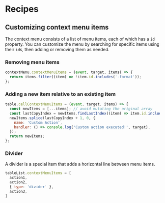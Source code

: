 # Recipes

## Customizing context menu items

The context menu consists of a list of menu items, each of which has a `id` property. You can customize the menu by searching for specific items using their `id`s, then adding or removing them as needed.

### Removing menu items

```js
contextMenu.contextMenuItems = (event, target, items) => {
  return items.filter((item) => !item.id.includes('-format'));
};
```

### Adding a new item relative to an existing item

```js
table.cellContextMenuItems = (event, target, items) => {
  const newItems = [...items]; // avoid mutating the original array
  const lastCopyIndex = newItems.findLastIndex((item) => item.id.includes('range-copy'));
  newItems.splice(lastCopyIndex + 1, 0, {
    name: 'Custom Action',
    handler: () => console.log('Custom action executed!', target),
  });
  return newItems;
};
```

### Divider

A divider is a special item that adds a horizontal line between menu items.

```js
tableList.contextMenuItems = [
  action1,
  action2,
  { type: 'divider' },
  action3,
]
```
